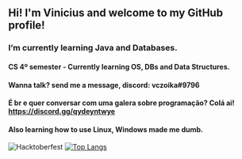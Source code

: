 ## Hi! I'm Vinicius and welcome to my GitHub profile!

### I’m currently learning Java and Databases.
#### CS 4º semester - Currently learning OS, DBs and Data Structures.
#### Wanna talk? send me a message, discord: vczoika#9796
#### É br e quer conversar com uma galera sobre programação? Colá ai! https://discord.gg/qydeyntwye
#### Also learning how to use Linux, Windows made me dumb.




![Hacktoberfest](https://cdn.discordapp.com/attachments/594033079123705866/767579090055462922/unknown.png)
[![Top Langs](https://github-readme-stats.vercel.app/api/top-langs/?username=vczoika&layout=compact)](https://github.com/vczoika/github-readme-stats)



